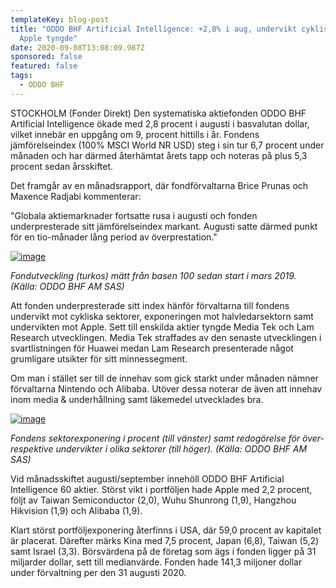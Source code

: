 ```yaml
---
templateKey: blog-post
title: "ODDO BHF Artificial Intelligence: +2,8% i aug, undervikt cykliskt &
  Apple tyngde"
date: 2020-09-08T13:08:09.987Z
sponsored: false
featured: false
tags:
  - ODDO BHF
---
```

<!--StartFragment-->

STOCKHOLM (Fonder Direkt) Den systematiska aktiefonden ODDO BHF Artificial Intelligence ökade med 2,8 procent i augusti i basvalutan dollar, vilket innebär en uppgång om 9, procent hittills i år. Fondens jämförelseindex (100% MSCI World NR USD) steg i sin tur 6,7 procent under månaden och har därmed återhämtat årets tapp och noteras på plus 5,3 procent sedan årsskiftet.

Det framgår av en månadsrapport, där fondförvaltarna Brice Prunas och Maxence Radjabi kommenterar:

"Globala aktiemarknader fortsatte rusa i augusti och fonden underpresterade sitt jämförelseindex markant. Augusti satte därmed punkt för en tio-månader lång period av överprestation."

[![image](https://i.direkt.se/200908/588822101.png)](https://i.direkt.se/200908/588822101.png)

*Fondutveckling (turkos) mätt från basen 100 sedan start i mars 2019. (Källa: ODDO BHF AM SAS)*

Att fonden underpresterade sitt index hänför förvaltarna till fondens undervikt mot cykliska sektorer, exponeringen mot halvledarsektorn samt undervikten mot Apple. Sett till enskilda aktier tyngde Media Tek och Lam Research utvecklingen. Media Tek straffades av den senaste utvecklingen i svartlistningen för Huawei medan Lam Research presenterade något grumligare utsikter för sitt minnessegment.

Om man i stället ser till de innehav som gick starkt under månaden nämner förvaltarna Nintendo och Alibaba. Utöver dessa noterar de även att innehav inom media & underhållning samt läkemedel utvecklades bra.

[![image](https://i.direkt.se/200908/588822102.png)](https://i.direkt.se/200908/588822102.png)

*Fondens sektorexponering i procent (till vänster) samt redogörelse för över- respektive undervikter i olika sektorer (till höger). (Källa: ODDO BHF AM SAS)*

Vid månadsskiftet augusti/september innehöll ODDO BHF Artificial Intelligence 60 aktier. Störst vikt i portföljen hade Apple med 2,2 procent, följt av Taiwan Semiconductor (2,0), Wuhu Shunrong (1,9), Hangzhou Hikvision (1,9) och Alibaba (1,9).

Klart störst portföljexponering återfinns i USA, där 59,0 procent av kapitalet är placerat. Därefter märks Kina med 7,5 procent, Japan (6,8), Taiwan (5,2) samt Israel (3,3). Börsvärdena på de företag som ägs i fonden ligger på 31 miljarder dollar, sett till medianvärde. Fonden hade 141,3 miljoner dollar under förvaltning per den 31 augusti 2020.

<!--EndFragment-->